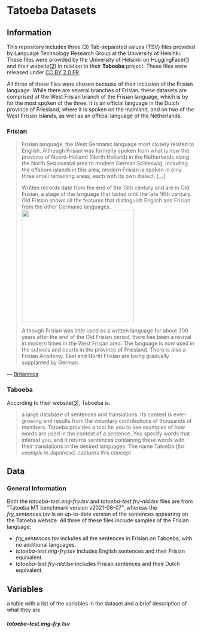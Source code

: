 # Tatoeba Datasets
## Information
This repository includes three (3) Tab-separated values (TSV) files provided by Language Technology Research Group at the University of Helsinki. These files were provided by the University of Helsinki on HuggingFace([1](https://huggingface.co/datasets/Helsinki-NLP/tatoeba_mt/tree/main/test)) and their website([2](https://tatoeba.org/en/downloads)) in relation to their **Taboeba** project. These files were released under [CC BY 2.0 FR](https://creativecommons.org/licenses/by/2.0/fr/).

All three of these files were chosen because of their inclusion of the Frisian language. While there are several branches of Frisian, these datasets are comprised of the West Frisian branch of the Frisian language, which is by far the most spoken of the three. It is an official language in the Dutch province of Friesland, where it is spoken on the mainland, and on two of the West Frisian Islands, as well as an official language of the Netherlands.

### Frisian
> Frisian language, the West Germanic language most closely related to English. Although Frisian was formerly spoken from what is now the province of Noord-Holland (North Holland) in the Netherlands along the North Sea coastal area to modern German Schleswig, including the offshore islands in this area, modern Frisian is spoken in only three small remaining areas, each with its own dialect. [...]
> 
> Written records date from the end of the 13th century and are in Old Frisian, a stage of the language that lasted until the late 16th century. Old Frisian shows all the features that distinguish English and Frisian from the other Germanic languages. <img src="https://upload.wikimedia.org/wikipedia/commons/c/ca/Frisian_flag.svg" width="300">
> 
> Although Frisian was little used as a written language for about 300 years after the end of the Old Frisian period, there has been a revival in modern times in the West Frisian area. The language is now used in the schools and courts in the province of Friesland. There is also a Frisian Academy. East and North Frisian are being gradually supplanted by German.

— [Britannica](https://www.britannica.com/topic/Frisian-language)

### Taboeba
According to their website([3](https://tatoeba.org/en)), Taboeba is:
> a large database of sentences and translations. Its content is ever-growing and results from the voluntary contributions of thousands of members.
> Tatoeba provides a tool for you to see examples of how words are used in the context of a sentence. You specify words that interest you, and it returns sentences containing these words with their translations in the desired languages. The name Tatoeba (_for example_ in Japanese) captures this concept.

## Data
### General Information
Both the _tatoeba-test.eng-fry.tsv_ and _tatoeba-test.fry-nld.tsv_ files are from "Tatoeba MT benchmark version v2021-08-07", whereas the _fry_sentences.tsv_ is an up-to-date version of the sentences appearing on the Tatoeba website. All three of these files include samples of the Frisian language:
- _fry_sentences.tsv_ includes all the sentences in Frisian on Taboeba, with no additional languages.
- _tatoeba-test.eng-fry.tsv_ includes English sentences and their Frisian equivalent.
- _tatoeba-test.fry-nld.tsv_ includes Frisian sentences and their Dutch equivalent.

## Variables
a table with a list of the variables in the dataset and a brief description of what they are
#### _tatoeba-test.eng-fry.tsv_

